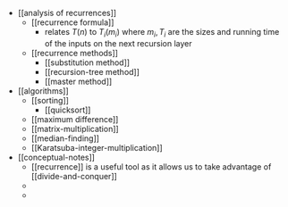 - [[analysis of recurrences]]
	- [[recurrence formula]]
		- relates $T(n)$ to $T_i(m_i)$ where $m_i, T_i$ are the sizes and running time of the inputs on the next recursion layer
	- [[recurrence methods]]
		- [[substitution method]]
		- [[recursion-tree method]]
		- [[master method]]
- [[algorithms]]
	- [[sorting]]
		- [[quicksort]]
	- [[maximum difference]]
	- [[matrix-multiplication]]
	- [[median-finding]]
	- [[Karatsuba-integer-multiplication]]
- [[conceptual-notes]]
	- [[recurrence]] is a useful tool as it allows us to take advantage of [[divide-and-conquer]]
	-
	-